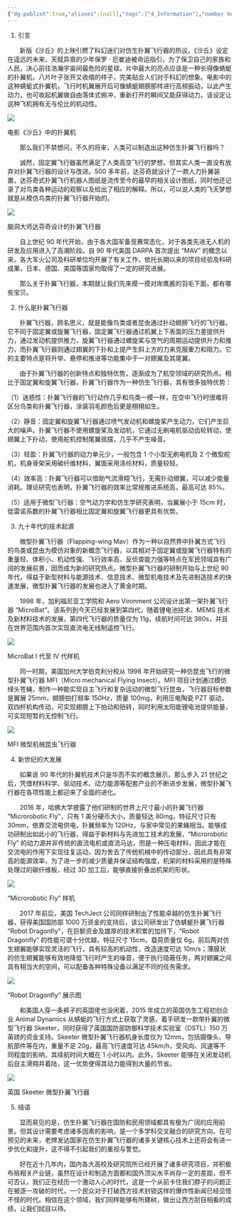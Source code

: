 ```yaml
---
{"dg-publish":true,"aliases":[null],"tags":["4_Information"],"number headings":"auto, first-level 1, max 6, A.1.","url":"https://www.bilibili.com/read/cv25365512/","title":"无孔不入的侦察利器——微型扑翼飞行器盘点（美国篇）","summary":null,"Created-Date":"2023-11-24 23:30:24","Modified-Date":"2024-04-18 11:52:10","permalink":"/Z01_InBox/SimpRead/无孔不入的侦察利器——微型扑翼飞行器盘点（美国篇）/","dgPassFrontmatter":true}
---
```


1. 引言

       新版《沙丘》的上映引燃了科幻迷们对仿生扑翼飞行器的热议。《沙丘》设定在遥远的未来，天赋异禀的少年保罗 · 厄崔迪被命运指引，为了保卫自己的家族和人民，决心前往浩瀚宇宙间最危险的星球。片中最大的亮点应该是一种长得像蜻蜓的扑翼机，八片叶子张开又收缩的样子，完美贴合人们对于科幻的想象。电影中的这种蜻蜓式扑翼机，飞行时机翼展开后可像蜻蜓翅膀那样进行高频振动，以此产生动力，也可收起机翼做自由落体式俯冲，重新打开的瞬间又能获得动力。该设定让这种飞机拥有无与伦比的机动性。

![](http://i0.hdslb.com/bfs/article/c97cd34ea4869a0a1c6e29d527a985f8438f1791.png)

电影《沙丘》中的扑翼机

       那么我们不禁想问，不久的将来，人类可以制造出这种仿生扑翼飞行器吗？

       诚然，固定翼飞行器虽然满足了人类高空飞行的梦想，但其实人类一直没有放弃对扑翼飞行器的设计与改进。500 多年前，达芬奇就设计了一款人力扑翼装置，达芬奇式扑翼飞行机器人图纸是流传至今的最早的相关设计图纸，同时他还记录了对鸟类各种运动的观察以及给出了相应的解释。所以，可以说人类的飞天梦想就是从模仿鸟类的扑翼飞行器开始的。

![](http://i0.hdslb.com/bfs/article/0c50a68699779ab3ca093ea551ecc810aae04d72.png)

脑洞大师达芬奇设计的扑翼飞行器

       自上世纪 90 年代开始，由于各大国军备竞赛常态化，对于各类先进无人机的研发及应用进入了高潮阶段。自 90 年代美国 DARPA 首次提出 “MAV” 的概念以来，各大军火公司及科研单位均开展了有关工作，依托长期以来的项目经验及科研成果，日本、德国、美国等国家均取得了一定的研究进展。

       那么关于扑翼飞行器，本期就让我们先来摸一摸对岸鹰酱的羽毛下面，都有哪些宝贝。

2. 什么是扑翼飞行器

       扑翼飞行器，顾名思义，就是能像鸟类或者昆虫通过扑动翅膀飞行的飞行器。它不同于固定翼或旋翼飞行器，固定翼飞行器通过机翼上下表面的压力差提供升力，通过发动机提供推力，旋翼飞行器通过螺旋桨与空气的周期运动提供升力和推力，而扑翼飞行器则通过翅翼的下扑和上提产生斜上方的力来克服重力和阻力。它的主要特点是将升举、悬停和推进等功能集中于一对翅翼及其尾翼。

       由于扑翼飞行器的创新特点和独特优势，逐渐成为了航空领域的研究热点。相比于固定翼和旋翼飞行器，扑翼飞行器作为一种仿生飞行器，具有很多独特优势：

（1）迷惑性：扑翼飞行器的飞行动作几乎和鸟类一模一样，在空中飞行时很难将区分鸟类和扑翼飞行器，涂装羽毛颜色后更是栩栩如生。

（2）静音：固定翼和旋翼飞行器通过喷气发动机和螺旋桨产生动力，它们产生巨大的噪声。扑翼飞行器不使用螺旋桨及发动机，它通过无刷电机驱动齿轮转动，使翅翼上下扑动，使用舵机控制尾翼摇摆，几乎不产生噪音。

（3）轻盈：扑翼飞行器的动力单元少，一般包含 1 个小型无刷电机及 2 个微型舵机，机身骨架采用碳纤维材料，翼面采用涤纶材料，质量较轻。

（4）效率高：扑翼飞行器可以借助气流滑翔飞行，无需扑动翅翼，可以减少能量消耗。理论研究也表明，扑翼飞行器的效率比常规推进系统高，最高可达 85%。

（5）适用于微型飞行器：空气动力学和仿生学研究表明，当翼展小于 15cm 时，低雷诺系数的扑翼飞行器相比固定翼和旋翼飞行器更具有优势。

3. 九十年代的技术起源

       微型扑翼飞行器（Flapping-wing Mav）作为一种以自然界中扑翼方式飞行的鸟类或昆虫为模仿对象的新概念飞行器，以其相对于固定翼或旋翼飞行器特有的重量轻、体积小、机动性强、飞行效率高、反侦查能力强等特点在军民领域具有广阔的发展前景，因而成为新的研究热点。微型扑翼飞行器的研制开始与上世纪 90 年代，得益于新型材料与能源技术、信息技术、微型机电技术及先进制造技术的快速发展，微型扑翼飞行器的发展也进入了黄金时期。

       1998 年，加利福尼亚工学院和 Aero Vironment 公司设计出第一架扑翼飞行器 “MicroBat”。该系列到今天已经发展到第四代，随着锂电池技术、MEMS 技术及新材料技术的发展，第四代飞行器的质量仅为 11g，续航时间可达 380s，并且在世界范围内首次实现直流电无线制遥控飞行。

![](http://i0.hdslb.com/bfs/article/503c73067d65ec4056a8e02dcbd26a8dcb4b28ea.png)

MicroBat I 代至 IV 代样机

       同一时期，美国加州大学伯克利分校从 1998 年开始研究一种仿昆虫飞行的微型扑翼飞行器 MFI（Micro mechanical Flying Insect）。MFI 项目计划通过模仿绿头苍蝇，制作一种能实现自主飞行和复杂运动的微型飞行昆虫，飞行器目标参数是翼展 25mm，翅膀拍打频率 150Hz，质量 100mg，利用压电陶瓷 PZT 驱动，双四杆机构传动，可实现翅膀上下拍动和扭转，同时利用太阳能锂电池提供能量，可实现短暂的无控制飞行。

![](http://i0.hdslb.com/bfs/article/50bc45998e668e915fed629e5a0412a9ef968ba3.png)

MFI 微型机械昆虫飞行器

4. 新世纪的大发展

       如果说 90 年代的扑翼机技术只是华而不实的概念展示，那么步入 21 世纪之后，凭借材料科学、驱动技术、动力能源等配套产业的不断进步发展，微型扑翼飞行器在各项性能上都迎来了全面的进化。

       2016 年，哈佛大学披露了他们研制的世界上尺寸最小的扑翼飞行器 “Microrobotic Fly”，只有 1 美分硬币大小，质量轻达 80mg，特征尺寸只有 30mm，依靠交流电供电，扑翼频率为 120Hz，与家中常见的果蝇相当。能够成功研制出如此小的飞行器，得益于新材料与先进加工技术的发展，“Microrobotic Fly” 的动力源并非传统的直流电机或直流马达，而是一种压电材料，因此才能在交流电的作用下实现往复运动，因为舍去了传统机械中的传动部分，因此具有非常高的能源效率，为了进一步的减少质量并保证结构强度，机架的材料采用的是特殊处理过的碳纤维板，经过 3D 加工后，能够直接折叠出机架的形状。

![](http://i0.hdslb.com/bfs/article/e74ab2da57debd093834109dec31cdee5fb6f149.png)

“Microrobotic Fly” 样机

       2017 年前后，美国 TechJect 公司同样研制出了性能卓越的仿生扑翼飞行器，获得美国国防部 1000 万资金的支持后，该公司研发出了仿蜻蜓扑翼飞行器 “Robot Dragonfly”，在巨额资金及雄厚的技术积累的加持下，“Robot Dragonfly” 的性能可谓十分优越，特征尺寸 15cm，载荷质量仅 6g，前后两对仿生翅翼能够实现灵活的飞行，具有较高的机动性，改造速度可达 10m/s；薄膜状的仿生翅翼能够有效地降低飞行时产生的噪音，便于执行隐蔽任务，两对翅翼之间具有相当大的空间，可以配备各种特殊设备以满足不同的任务需求。

![](http://i0.hdslb.com/bfs/article/b2e79993c5ed1a9b6fa1a48bc2f2e054fc8554fc.png)

“Robot Dragonfly” 展示图

       和美国人穿一条裤子的英国佬也没闲着，2015 年成立的英国仿生工程初创企业 Animal Dynamics 从蜻蜓的飞行方式上获取了灵感，着手研发一款带扑翼的微型飞行器 Skeeter，同时获得了英国国防部防御科学技术实验室（DSTL）150 万英镑的资金支持。Skeeter 微型扑翼飞行器机身长度仅为 12mm，包括摄像头、导航部件等在内，重量不足 20g，最高飞行速度可达 45km/h，受风向、风速等不同程度的影响，其续航时间大概在 1 小时以内。此外，Skeeter 能够在关闭发动机后自主滑翔并着陆，这一优势使得其动力能得到大量的节省。

![](http://i0.hdslb.com/bfs/article/c030f6b49552f2e06809fdf1ea196ea93c7c4695.png)

英国 Skeeter 微型扑翼飞行器

5. 结语

       显而易见的是，仿生扑翼飞行器在国防和民用领域都具有极为广阔的应用前景。但其设计需要考虑诸多因素的影响，是一个多学科交叉融合的研究方向。在可预见的未来，老牌发达国家在仿生扑翼飞行器的诸多关键核心技术上还将会有进一步优化和提升，这不得不引起我们的重视与警觉。

       好在近十几年内，国内各大高校及研究院所已经开展了诸多研究项目，并积极布局相关产业链，虽然在设计和制造方面都和国外顶尖水平尚存一定的差距，但不可否认，我们正在经历一个激动人心的时代，这是一个从前卡住我们脖子的问题正在被逐一攻破的时代，一个民众对于打破西方技术封锁这样的爆炸性新闻已经见怪不怪的时代。相信在这个领域，我们同样能够有所建树，做出让西方刮目相看的成绩，让我们拭目以待。
